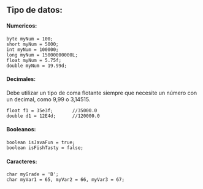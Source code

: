 ## Tipo de datos:

#### Numericos:
```ssh
byte myNum = 100;
short myNum = 5000;
int myNum = 100000;
long myNum = 15000000000L;		
float myNum = 5.75f;
double myNum = 19.99d;
```

#### Decimales:
Debe utilizar un tipo de coma flotante siempre que necesite un número con un decimal, como 9,99 o 3,14515.
```ssh
float f1 = 35e3f;		//35000.0
double d1 = 12E4d;		//120000.0
```

#### Booleanos:
```ssh
boolean isJavaFun = true;
boolean isFishTasty = false;
```

#### Caracteres:
```ssh
char myGrade = 'B';		
char myVar1 = 65, myVar2 = 66, myVar3 = 67;	
```